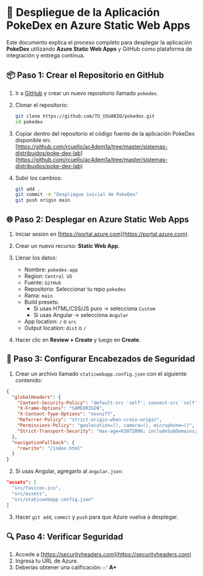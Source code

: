 # 🚀 Despliegue de la Aplicación PokeDex en Azure Static Web Apps

Este documento explica el proceso completo para desplegar la aplicación **PokeDex** utilizando **Azure Static Web Apps** y GitHub como plataforma de integración y entrega continua.

## 📦 Paso 1: Crear el Repositorio en GitHub

1. Ir a [GitHub](https://github.com) y crear un nuevo repositorio llamado `pokedex`.
2. Clonar el repositorio:
   ```bash
   git clone https://github.com/TU_USUARIO/pokedex.git
   cd pokedex
   ```
3. Copiar dentro del repositorio el código fuente de la aplicación PokeDex disponible en:
   [https://github.com/rcuello/ac4dem1a/tree/master/sistemas-distribuidos/poke-dex-lab](https://github.com/rcuello/ac4dem1a/tree/master/sistemas-distribuidos/poke-dex-lab)

4. Subir los cambios:
   ```bash
   git add .
   git commit -m "Despliegue inicial de PokeDex"
   git push origin main
   ```

## 🌐 Paso 2: Desplegar en Azure Static Web Apps

1. Iniciar sesión en [https://portal.azure.com](https://portal.azure.com).
2. Crear un nuevo recurso: **Static Web App**.
3. Llenar los datos:
   - Nombre: `pokedex-app`
   - Region: `Central US`
   - Fuente: `GitHub`
   - Repositorio: Seleccionar tu repo `pokedex`
   - Rama: `main`
   - Build presets:
     - Si usas HTML/CSS/JS puro → selecciona `Custom`
     - Si usas Angular → selecciona `Angular`
   - App location: `/` o `src`
   - Output location: `dist` o `/`

4. Hacer clic en **Review + Create** y luego en **Create**.

## 🔐 Paso 3: Configurar Encabezados de Seguridad

1. Crear un archivo llamado `staticwebapp.config.json` con el siguiente contenido:

```json
{
  "globalHeaders": {
    "Content-Security-Policy": "default-src 'self'; connect-src 'self' https://pokeapi.co; script-src 'self' 'unsafe-inline'; style-src 'self' 'unsafe-inline' https://fonts.googleapis.com; img-src 'self' https://raw.githubusercontent.com data:; font-src 'self' https://fonts.gstatic.com;",
    "X-Frame-Options": "SAMEORIGIN",
    "X-Content-Type-Options": "nosniff",
    "Referrer-Policy": "strict-origin-when-cross-origin",
    "Permissions-Policy": "geolocation=(), camera=(), microphone=()",
    "Strict-Transport-Security": "max-age=63072000; includeSubDomains; preload"
  },
  "navigationFallback": {
    "rewrite": "/index.html"
  }
}
```

2. Si usas Angular, agregarlo al `angular.json`:
```json
"assets": [
  "src/favicon.ico",
  "src/assets",
  "src/staticwebapp.config.json"
]
```

3. Hacer `git add`, `commit` y `push` para que Azure vuelva a desplegar.

## 🔍 Paso 4: Verificar Seguridad

1. Accede a [https://securityheaders.com](https://securityheaders.com)
2. Ingresa tu URL de Azure.
3. Deberías obtener una calificación: ✅ **A+**
